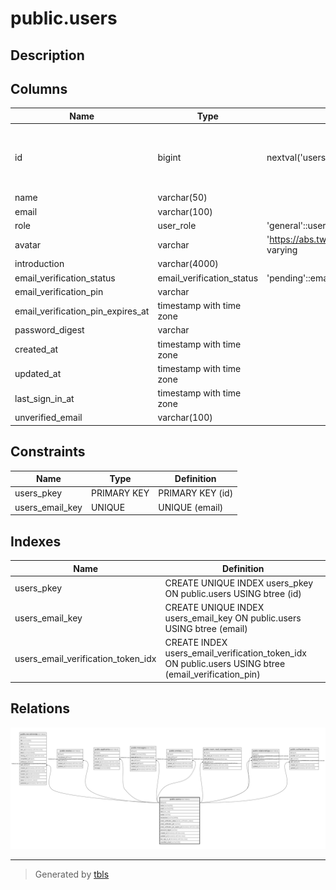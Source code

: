 # public.users

## Description

## Columns

| Name | Type | Default | Nullable | Children | Parents | Comment |
| ---- | ---- | ------- | -------- | -------- | ------- | ------- |
| id | bigint | nextval('users_id_seq'::regclass) | false | [public.recruitments](public.recruitments.md) [public.stocks](public.stocks.md) [public.applicants](public.applicants.md) [public.messages](public.messages.md) [public.entries](public.entries.md) [public.room_read_managements](public.room_read_managements.md) [public.relationships](public.relationships.md) [public.authentications](public.authentications.md) |  |  |
| name | varchar(50) |  | false |  |  |  |
| email | varchar(100) |  | false |  |  |  |
| role | user_role | 'general'::user_role | false |  |  |  |
| avatar | varchar | 'https://abs.twimg.com/sticky/default_profile_images/default_profile.png'::character varying | false |  |  |  |
| introduction | varchar(4000) |  | true |  |  |  |
| email_verification_status | email_verification_status | 'pending'::email_verification_status | false |  |  |  |
| email_verification_pin | varchar |  | true |  |  |  |
| email_verification_pin_expires_at | timestamp with time zone |  | true |  |  |  |
| password_digest | varchar |  | true |  |  |  |
| created_at | timestamp with time zone |  | false |  |  |  |
| updated_at | timestamp with time zone |  | false |  |  |  |
| last_sign_in_at | timestamp with time zone |  | true |  |  |  |
| unverified_email | varchar(100) |  | true |  |  |  |

## Constraints

| Name | Type | Definition |
| ---- | ---- | ---------- |
| users_pkey | PRIMARY KEY | PRIMARY KEY (id) |
| users_email_key | UNIQUE | UNIQUE (email) |

## Indexes

| Name | Definition |
| ---- | ---------- |
| users_pkey | CREATE UNIQUE INDEX users_pkey ON public.users USING btree (id) |
| users_email_key | CREATE UNIQUE INDEX users_email_key ON public.users USING btree (email) |
| users_email_verification_token_idx | CREATE INDEX users_email_verification_token_idx ON public.users USING btree (email_verification_pin) |

## Relations

![er](public.users.svg)

---

> Generated by [tbls](https://github.com/k1LoW/tbls)
